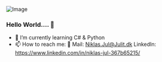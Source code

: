 ![Image](https://www.google.com/url?sa=i&url=https%3A%2F%2Fmedium.com%2Fappsflyer%2Fhow-can-hello-world-program-effect-the-way-you-think-about-programing-3be5cefdaf8c&psig=AOvVaw16NrwxAyl8raW06P04S7Jl&ust=1647081196262000&source=images&cd=vfe&ved=0CAgQjRxqFwoTCIDWrOPtvfYCFQAAAAAdAAAAABAD)

### Hello World.... 👋
- 🌱 I’m currently learning C# & Python
- 📫 How to reach me: 
  📧 Mail: Niklas.Jul@Julit.dk
  LinkedIn: https://www.linkedin.com/in/niklas-jul-367b65215/
<!--
**SirJul1337/SirJul1337** is a ✨ _special_ ✨ repository because its `README.md` (this file) appears on your GitHub profile.

Here are some ideas to get you started:

- 🔭 I’m currently working on ...
- 🌱 I’m currently learning ...
- 👯 I’m looking to collaborate on ...
- 🤔 I’m looking for help with ...
- 💬 Ask me about ...
- 📫 How to reach me: ...
- 😄 Pronouns: ...
- ⚡ Fun fact: ...
-->
